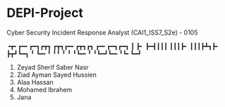 # DEPI-Project
Cyber Security Incident Response Analyst (CAI1_ISS7_S2e) - 0105

╺┳╸┏━╸┏━┓┏┳┓   ┏┳┓┏━╸┏┳┓┏┓ ┏━╸┏━┓┏━┓
 ┃ ┣╸ ┣━┫┃┃┃   ┃┃┃┣╸ ┃┃┃┣┻┓┣╸ ┣┳┛┗━┓
 ╹ ┗━╸╹ ╹╹ ╹   ╹ ╹┗━╸╹ ╹┗━┛┗━╸╹┗╸┗━┛

1. Zeyad Sherif Saber Nasr
2. Ziad Ayman Sayed Hussien 
3. Alaa Hassan
4. Mohamed Ibrahem
5. Jana
